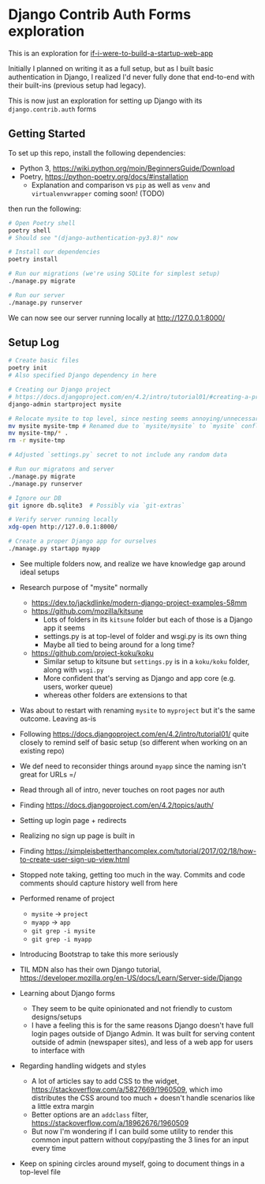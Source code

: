 # Django Contrib Auth Forms exploration
This is an exploration for [if-i-were-to-build-a-startup-web-app](https://github.com/twolfson/if-i-were-to-build-a-startup-web-app)

Initially I planned on writing it as a full setup, but as I built basic authentication in Django, I realized I'd never fully done that end-to-end with their built-ins (previous setup had legacy).

This is now just an exploration for setting up Django with its `django.contrib.auth` forms

## Getting Started
To set up this repo, install the following dependencies:

- Python 3, https://wiki.python.org/moin/BeginnersGuide/Download
- Poetry, https://python-poetry.org/docs/#installation
  - Explanation and comparison vs `pip` as well as `venv` and `virtualenvwrapper` coming soon! (TODO)

then run the following:

```bash
# Open Poetry shell
poetry shell
# Should see "(django-authentication-py3.8)" now

# Install our dependencies
poetry install

# Run our migrations (we're using SQLite for simplest setup)
./manage.py migrate

# Run our server
./manage.py runserver
```

We can now see our server running locally at <http://127.0.0.1:8000/>

## Setup Log
```bash
# Create basic files
poetry init
# Also specified Django dependency in here

# Creating our Django project
# https://docs.djangoproject.com/en/4.2/intro/tutorial01/#creating-a-project
django-admin startproject mysite

# Relocate mysite to top level, since nesting seems annoying/unnecessary
mv mysite mysite-tmp # Renamed due to `mysite/mysite` to `mysite` conflict
mv mysite-tmp/* .
rm -r mysite-tmp

# Adjusted `settings.py` secret to not include any random data

# Run our migratons and server
./manage.py migrate
./manage.py runserver

# Ignore our DB
git ignore db.sqlite3  # Possibly via `git-extras`

# Verify server running locally
xdg-open http://127.0.0.1:8000/

# Create a proper Django app for ourselves
./manage.py startapp myapp
```

- See multiple folders now, and realize we have knowledge gap around ideal setups
- Research purpose of "mysite" normally
    - https://dev.to/jackdlinke/modern-django-project-examples-58mm
    - https://github.com/mozilla/kitsune
        - Lots of folders in its `kitsune` folder but each of those is a Django app it seems
        - settings.py is at top-level of folder and wsgi.py is its own thing
        - Maybe all tied to being around for a long time?
    - https://github.com/project-koku/koku
        - Similar setup to kitsune but `settings.py` is in a `koku/koku` folder, along with `wsgi.py`
        - More confident that's serving as Django and app core (e.g. users, worker queue)
        - whereas other folders are extensions to that
- Was about to restart with renaming `mysite` to `myproject` but it's the same outcome. Leaving as-is

- Following https://docs.djangoproject.com/en/4.2/intro/tutorial01/ quite closely to remind self of basic setup (so different when working on an existing repo)
- We def need to reconsider things around `myapp` since the naming isn't great for URLs =/
- Read through all of intro, never touches on root pages nor auth
- Finding https://docs.djangoproject.com/en/4.2/topics/auth/

- Setting up login page + redirects

- Realizing no sign up page is built in
- Finding https://simpleisbetterthancomplex.com/tutorial/2017/02/18/how-to-create-user-sign-up-view.html

- Stopped note taking, getting too much in the way. Commits and code comments should capture history well from here

- Performed rename of project
    - `mysite` -> `project`
    - `myapp` -> `app`
    - `git grep -i mysite`
    - `git grep -i myapp`

- Introducing Bootstrap to take this more seriously
- TIL MDN also has their own Django tutorial, https://developer.mozilla.org/en-US/docs/Learn/Server-side/Django

- Learning about Django forms
    - They seem to be quite opinionated and not friendly to custom designs/setups
    - I have a feeling this is for the same reasons Django doesn't have full login pages outside of Django Admin. It was built for serving content outside of admin (newspaper sites), and less of a web app for users to interface with
- Regarding handling widgets and styles
    - A lot of articles say to add CSS to the widget, https://stackoverflow.com/a/5827669/1960509, which imo distributes the CSS around too much + doesn't handle scenarios like a little extra margin
    - Better options are an `addclass` filter, https://stackoverflow.com/a/18962676/1960509
    - But now I'm wondering if I can build some utility to render this common input pattern without copy/pasting the 3 lines for an input every time

- Keep on spining circles around myself, going to document things in a top-level file
